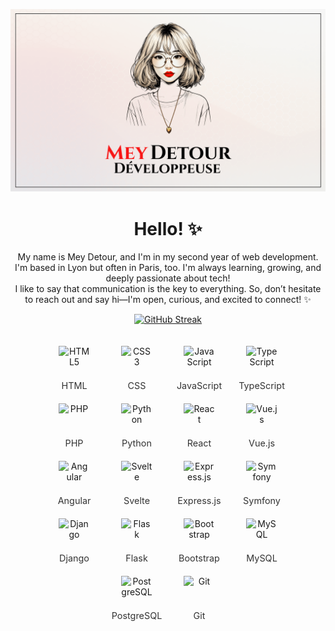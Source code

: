 <p align="center">
  <img src="./mainImage.png" alt="Welcome Banner" />
</p>

<h1 align="center">Hello! ✨</h1>
<p align="center">
  My name is Mey Detour, and I'm in my second year of web development. <br>
  I'm based in Lyon but often in Paris, too. I'm always learning, growing, and deeply passionate about tech! <br>
  I like to say that communication is the key to everything. So, don’t hesitate to reach out and say hi—I'm open, curious, and excited to connect! ✨
</p>

<p align="center">
  <a href="https://git.io/streak-stats">
    <img src="https://github-readme-streak-stats.herokuapp.com/?user=meydetour" alt="GitHub Streak" />
  </a>
</p>
 
<div style="display: flex; flex-direction: row; flex-wrap: wrap; justify-content: center; gap: 20px; padding: 20px;">
    <!-- HTML -->
    <div style="display: flex; flex-direction: column; align-items: center; text-align: center; width: 80px;">
        <img src="https://cdn.jsdelivr.net/gh/devicons/devicon/icons/html5/html5-original.svg" alt="HTML5" width="50" height="50" style="margin-bottom: 5px;">
        <span style="font-size: 0.9rem; color: #333;">HTML</span>
    </div>
    <!-- CSS -->
    <div style="display: flex; flex-direction: column; align-items: center; text-align: center; width: 80px;">
        <img src="https://cdn.jsdelivr.net/gh/devicons/devicon/icons/css3/css3-original.svg" alt="CSS3" width="50" height="50" style="margin-bottom: 5px;">
        <span style="font-size: 0.9rem; color: #333;">CSS</span>
    </div>
    <!-- JavaScript -->
    <div style="display: flex; flex-direction: column; align-items: center; text-align: center; width: 80px;">
        <img src="https://cdn.jsdelivr.net/gh/devicons/devicon/icons/javascript/javascript-original.svg" alt="JavaScript" width="50" height="50" style="margin-bottom: 5px;">
        <span style="font-size: 0.9rem; color: #333;">JavaScript</span>
    </div>
    <!-- TypeScript -->
    <div style="display: flex; flex-direction: column; align-items: center; text-align: center; width: 80px;">
        <img src="https://cdn.jsdelivr.net/gh/devicons/devicon/icons/typescript/typescript-original.svg" alt="TypeScript" width="50" height="50" style="margin-bottom: 5px;">
        <span style="font-size: 0.9rem; color: #333;">TypeScript</span>
    </div>
    <!-- PHP -->
    <div style="display: flex; flex-direction: column; align-items: center; text-align: center; width: 80px;">
        <img src="https://cdn.jsdelivr.net/gh/devicons/devicon/icons/php/php-original.svg" alt="PHP" width="50" height="50" style="margin-bottom: 5px;">
        <span style="font-size: 0.9rem; color: #333;">PHP</span>
    </div>
    <!-- Python -->
    <div style="display: flex; flex-direction: column; align-items: center; text-align: center; width: 80px;">
        <img src="https://cdn.jsdelivr.net/gh/devicons/devicon/icons/python/python-original.svg" alt="Python" width="50" height="50" style="margin-bottom: 5px;">
        <span style="font-size: 0.9rem; color: #333;">Python</span>
    </div>
    <!-- React -->
    <div style="display: flex; flex-direction: column; align-items: center; text-align: center; width: 80px;">
        <img src="https://cdn.jsdelivr.net/gh/devicons/devicon/icons/react/react-original.svg" alt="React" width="50" height="50" style="margin-bottom: 5px;">
        <span style="font-size: 0.9rem; color: #333;">React</span>
    </div>
    <!-- Vue -->
    <div style="display: flex; flex-direction: column; align-items: center; text-align: center; width: 80px;">
        <img src="https://cdn.jsdelivr.net/gh/devicons/devicon/icons/vuejs/vuejs-original.svg" alt="Vue.js" width="50" height="50" style="margin-bottom: 5px;">
        <span style="font-size: 0.9rem; color: #333;">Vue.js</span>
    </div>
    <!-- Angular -->
    <div style="display: flex; flex-direction: column; align-items: center; text-align: center; width: 80px;">
        <img src="https://cdn.jsdelivr.net/gh/devicons/devicon/icons/angularjs/angularjs-original.svg" alt="Angular" width="50" height="50" style="margin-bottom: 5px;">
        <span style="font-size: 0.9rem; color: #333;">Angular</span>
    </div>
    <!-- Svelte -->
    <div style="display: flex; flex-direction: column; align-items: center; text-align: center; width: 80px;">
        <img src="https://cdn.jsdelivr.net/gh/devicons/devicon/icons/svelte/svelte-original.svg" alt="Svelte" width="50" height="50" style="margin-bottom: 5px;">
        <span style="font-size: 0.9rem; color: #333;">Svelte</span>
    </div>
    <!-- Express -->
    <div style="display: flex; flex-direction: column; align-items: center; text-align: center; width: 80px;">
        <img src="https://cdn.jsdelivr.net/gh/devicons/devicon/icons/express/express-original.svg" alt="Express.js" width="50" height="50" style="margin-bottom: 5px;">
        <span style="font-size: 0.9rem; color: #333;">Express.js</span>
    </div>
    <!-- Symfony -->
    <div style="display: flex; flex-direction: column; align-items: center; text-align: center; width: 80px;">
        <img src="https://cdn.jsdelivr.net/gh/devicons/devicon/icons/symfony/symfony-original.svg" alt="Symfony" width="50" height="50" style="margin-bottom: 5px;">
        <span style="font-size: 0.9rem; color: #333;">Symfony</span>
    </div>
    <!-- Django -->
    <div style="display: flex; flex-direction: column; align-items: center; text-align: center; width: 80px;">
        <img src="https://cdn.jsdelivr.net/gh/devicons/devicon/icons/django/django-original.svg" alt="Django" width="50" height="50" style="margin-bottom: 5px;">
        <span style="font-size: 0.9rem; color: #333;">Django</span>
    </div>
    <!-- Flask -->
    <div style="display: flex; flex-direction: column; align-items: center; text-align: center; width: 80px;">
        <img src="https://cdn.jsdelivr.net/gh/devicons/devicon/icons/flask/flask-original.svg" alt="Flask" width="50" height="50" style="margin-bottom: 5px;">
        <span style="font-size: 0.9rem; color: #333;">Flask</span>
    </div>
    <!-- Bootstrap -->
    <div style="display: flex; flex-direction: column; align-items: center; text-align: center; width: 80px;">
        <img src="https://cdn.jsdelivr.net/gh/devicons/devicon/icons/bootstrap/bootstrap-original.svg" alt="Bootstrap" width="50" height="50" style="margin-bottom: 5px;">
        <span style="font-size: 0.9rem; color: #333;">Bootstrap</span>
    </div>
    <!-- MySQL -->
    <div style="display: flex; flex-direction: column; align-items: center; text-align: center; width: 80px;">
        <img src="https://cdn.jsdelivr.net/gh/devicons/devicon/icons/mysql/mysql-original.svg" alt="MySQL" width="50" height="50" style="margin-bottom: 5px;">
        <span style="font-size: 0.9rem; color: #333;">MySQL</span>
    </div>
    <!-- PostgreSQL -->
    <div style="display: flex; flex-direction: column; align-items: center; text-align: center; width: 80px;">
        <img src="https://cdn.jsdelivr.net/gh/devicons/devicon/icons/postgresql/postgresql-original.svg" alt="PostgreSQL" width="50" height="50" style="margin-bottom: 5px;">
        <span style="font-size: 0.9rem; color: #333;">PostgreSQL</span>
    </div>
    <!-- Git -->
    <div style="display: flex; flex-direction: column; align-items: center; text-align: center; width: 80px;">
        <img src="https://cdn.jsdelivr.net/gh/devicons/devicon/icons/git/git-original.svg" alt="Git" width="50" height="50" style="margin-bottom: 5px;">
        <span style="font-size: 0.9rem; color: #333;">Git</span>
    </div>
</div>

